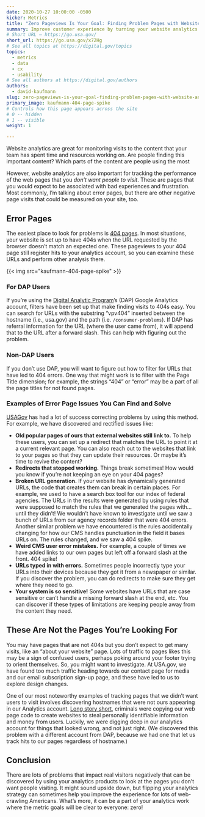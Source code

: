 ```yaml
---
date: 2020-10-27 10:00:00 -0500
kicker: Metrics
title: "Zero Pageviews Is Your Goal: Finding Problem Pages with Website Analytics"
summary: Improve customer experience by turning your website analytics upside down to track the numbers for pages you DON’T want visitors to see.
# Short URL — https://go.usa.gov/
short_url: https://go.usa.gov/x72Hg
# See all topics at https://digital.gov/topics
topics:
  - metrics
  - data
  - cx
  - usability
# See all authors at https://digital.gov/authors
authors:
  - david-kaufmann
slug: zero-pageviews-is-your-goal-finding-problem-pages-with-website-analytics
primary_image: kaufmann-404-page-spike
# Controls how this page appears across the site
# 0 -- hidden
# 1 -- visible
weight: 1

---
```


Website analytics are great for monitoring visits to the content that your team has spent time and resources working on. Are people finding this important content? Which parts of the content are people using the most 

However, website analytics are also important for tracking the performance of the web pages that you *don’t want people to visit*. These are pages that you would expect to be associated with bad experiences and frustration. Most commonly, I’m talking about error pages, but there are other negative page visits that could be measured on your site, too.

## Error Pages

The easiest place to look for problems is [404 pages](https://en.wikipedia.org/wiki/HTTP_404). In most situations, your website is set up to have 404s when the URL requested by the browser doesn’t match an expected one. These pageviews to your 404 page still register hits to your analytics account, so you can examine these URLs and perform other analysis there. 

{{< img src="kaufmann-404-page-spike" >}}

### For DAP Users

If you’re using the [Digital Analytic Program](https://digital.gov/guide/dap)’s (DAP) Google Analytics account, filters have been set up that make finding visits to 404s easy. You can search for URLs with the substring “vpv404” inserted between the hostname (i.e., usa.gov) and the path (i.e. `/consumer-problems`). If DAP has referral information for the URL (where the user came from), it will append that to the URL after a forward slash. This can help with figuring out the problem.

### Non-DAP Users

If you don’t use DAP, you will want to figure out how to filter for URLs that have led to 404 errors. One way that might work is to filter with the Page Title dimension; for example, the strings “404” or “error” may be a part of all the page titles for not found pages.

### Examples of Error Page Issues You Can Find and Solve

[USAGov](https://www.usa.gov/) has had a lot of success correcting problems by using this method. For example, we have discovered and rectified issues like: 

* **Old popular pages of ours that external websites still link to.** To help these users, you can set up a redirect that matches the URL to point it at a current relevant page. You can also reach out to the websites that link to your pages so that they can update their resources. Or maybe it’s time to revive the content?
* **Redirects that stopped working.** Things break sometimes! How would you know if you’re not keeping an eye on your 404 pages?
* **Broken URL generation.** If your website has dynamically generated URLs, the code that creates them can break in certain places. For example, we used to have a search box tool for our index of federal agencies. The URLs in the results were generated by using rules that were supposed to match the rules that we generated the pages with... until they didn’t! We wouldn’t have known to investigate until we saw a bunch of URLs from our agency records folder that were 404 errors. Another similar problem we have encountered is the rules accidentally changing for how our CMS handles punctuation in the field it bases URLs on. The rules changed, and we saw a 404 spike.
* **Weird CMS user error mistakes.** For example, a couple of times we have added links to our own pages but left off a forward slash at the front. 404 spike! 
* **URLs typed in with errors.** Sometimes people incorrectly type your URLs into their devices because they got it from a newspaper or similar. If you discover the problem, you can do redirects to make sure they get where they need to go.
* **Your system is so sensitive!** Some websites have URLs that are case sensitive or can’t handle a missing forward slash at the end, etc. You can discover if these types of limitations are keeping people away from the content they need.

## These Are Not the Pages You’re Looking For

You may have pages that are not 404s but you don’t expect to get many visits, like an “about your website” page. Lots of traffic to pages likes this may be a sign of confused users, perhaps poking around your footer trying to orient themselves. So, you might want to investigate. At USA.gov, we have found too much traffic heading towards our contact page for media and our email subscription sign-up page, and these have led to us to explore design changes.  

One of our most noteworthy examples of tracking pages that we didn’t want users to visit involves discovering hostnames that were not ours appearing in our Analytics account. [Long story short](https://digital.gov/2020/10/26/true-crime-detectives-how-we-used-free-web-metrics-tools-to-uncover-a-cybersecurity-incident/), criminals were copying our web page code to create websites to steal personally identifiable information and money from users. Luckily, we were digging deep in our analytics account for things that looked wrong, and not just right. (We discovered this problem with a different account from DAP, because we had one that let us track hits to our pages regardless of hostname.)

## Conclusion

There are lots of problems that impact real visitors negatively that can be discovered by using your analytics products to look at the pages you don’t want people visiting. It might sound upside down, but flipping your analytics strategy can sometimes help you improve the experience for lots of web-crawling Americans. What’s more, it can be a part of your analytics work where the metric goals will be clear to everyone: zero!
